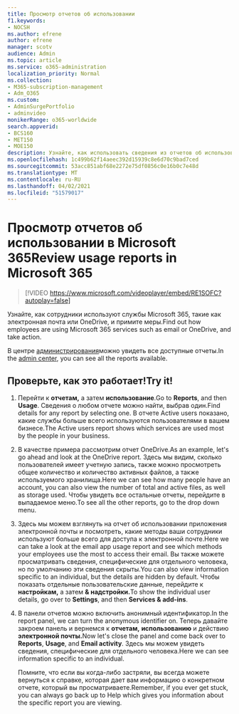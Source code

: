 ```yaml
---
title: Просмотр отчетов об использовании
f1.keywords:
- NOCSH
ms.author: efrene
author: efrene
manager: scotv
audience: Admin
ms.topic: article
ms.service: o365-administration
localization_priority: Normal
ms.collection:
- M365-subscription-management
- Adm_O365
ms.custom:
- AdminSurgePortfolio
- adminvideo
monikerRange: o365-worldwide
search.appverid:
- BCS160
- MET150
- MOE150
description: Узнайте, как использовать сведения из отчетов об использовании.
ms.openlocfilehash: 1c499b62f14aeec392d15939c8e6d70c9bad7ced
ms.sourcegitcommit: 53acc851abf68e2272e75df0856c0e16b0c7e48d
ms.translationtype: MT
ms.contentlocale: ru-RU
ms.lasthandoff: 04/02/2021
ms.locfileid: "51579017"
---
```

# <a name="review-usage-reports-in-microsoft-365"></a><span data-ttu-id="6ac15-103">Просмотр отчетов об использовании в Microsoft 365</span><span class="sxs-lookup"><span data-stu-id="6ac15-103">Review usage reports in Microsoft 365</span></span>

> [!VIDEO https://www.microsoft.com/videoplayer/embed/RE1SOFC?autoplay=false]

<span data-ttu-id="6ac15-104">Узнайте, как сотрудники используют службы Microsoft 365, такие как электронная почта или OneDrive, и примите меры.</span><span class="sxs-lookup"><span data-stu-id="6ac15-104">Find out how employees are using Microsoft 365 services such as email or OneDrive, and take action.</span></span>

<span data-ttu-id="6ac15-105">В центре [администрирования](https://admin.microsoft.com)можно увидеть все доступные отчеты.</span><span class="sxs-lookup"><span data-stu-id="6ac15-105">In the [admin center](https://admin.microsoft.com), you can see all the reports available.</span></span>

## <a name="try-it"></a><span data-ttu-id="6ac15-106">Проверьте, как это работает!</span><span class="sxs-lookup"><span data-stu-id="6ac15-106">Try it!</span></span>

1. <span data-ttu-id="6ac15-107">Перейти к **отчетам,** а затем **использование**.</span><span class="sxs-lookup"><span data-stu-id="6ac15-107">Go to **Reports**, and then **Usage**.</span></span> <span data-ttu-id="6ac15-108">Сведения о любом отчете можно найти, выбрав один.</span><span class="sxs-lookup"><span data-stu-id="6ac15-108">Find details for any report by selecting one.</span></span> <span data-ttu-id="6ac15-109">В отчете Active users показано, какие службы больше всего используются пользователями в вашем бизнесе.</span><span class="sxs-lookup"><span data-stu-id="6ac15-109">The Active users report shows which services are used most by the people in your business.</span></span>
1. <span data-ttu-id="6ac15-110">В качестве примера рассмотрим отчет OneDrive.</span><span class="sxs-lookup"><span data-stu-id="6ac15-110">As an example, let's go ahead and look at the OneDrive report.</span></span> <span data-ttu-id="6ac15-111">Здесь мы видим, сколько пользователей имеет учетную запись, также можно просмотреть общее количество и количество активных файлов, а также используемого хранилища.</span><span class="sxs-lookup"><span data-stu-id="6ac15-111">Here we can see how many people have an account, you can also view the number of total and active files, as well as storage used.</span></span> <span data-ttu-id="6ac15-112">Чтобы увидеть все остальные отчеты, перейдите в выпадаемое меню.</span><span class="sxs-lookup"><span data-stu-id="6ac15-112">To see all the other reports, go to the drop down menu.</span></span>
1. <span data-ttu-id="6ac15-113">Здесь мы можем взглянуть на отчет об использовании приложения электронной почты и посмотреть, какие методы ваши сотрудники используют больше всего для доступа к электронной почте.</span><span class="sxs-lookup"><span data-stu-id="6ac15-113">Here we can take a look at the email app usage report and see which methods your employees use the most to access their email.</span></span> <span data-ttu-id="6ac15-114">Вы также можете просматривать сведения, специфические для отдельного человека, но по умолчанию эти сведения скрыты.</span><span class="sxs-lookup"><span data-stu-id="6ac15-114">You can also view information specific to an individual, but the details are hidden by default.</span></span> <span data-ttu-id="6ac15-115">Чтобы показать отдельные пользовательские данные, перейдите к **настройкам,** а затем **& надстройки.**</span><span class="sxs-lookup"><span data-stu-id="6ac15-115">To show the individual user details, go over to **Settings**, and then **Services & add-ins**.</span></span>
1. <span data-ttu-id="6ac15-116">В панели отчетов можно включить анонимный идентификатор.</span><span class="sxs-lookup"><span data-stu-id="6ac15-116">In the report panel, we can turn the anonymous identifier on.</span></span> <span data-ttu-id="6ac15-117">Теперь давайте закроем панель и вернемся к **отчетам,** **использованию** и действию **электронной почты.**</span><span class="sxs-lookup"><span data-stu-id="6ac15-117">Now let's close the panel and come back over to **Reports**, **Usage**, and **Email activity**.</span></span> <span data-ttu-id="6ac15-118">Здесь мы можем увидеть сведения, специфические для отдельного человека.</span><span class="sxs-lookup"><span data-stu-id="6ac15-118">Here we can see information specific to an individual.</span></span>

    <span data-ttu-id="6ac15-119">Помните, что если вы когда-либо застряли, вы всегда можете вернуться к справке, которая дает вам информацию о конкретном отчете, который вы просматриваете.</span><span class="sxs-lookup"><span data-stu-id="6ac15-119">Remember, if you ever get stuck, you can always go back up to Help which gives you information about the specific report you are viewing.</span></span>